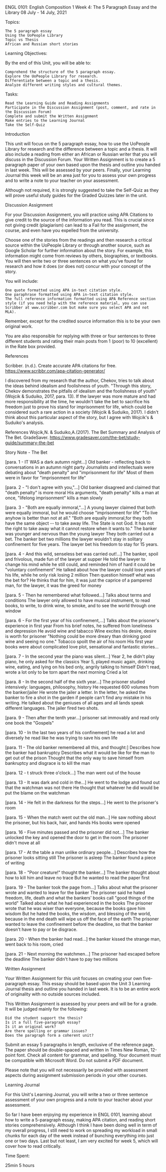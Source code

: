 ENGL 0101: English Composition 1
Week 4: The 5 Paragraph Essay and the Library
08 July - 14 July, 2021

Topics:

    The 5 paragraph essay
    Using the UoPeople Library
    Topic vs Thesis
    African and Russian short stories

Learning Objectives:

By the end of this Unit, you will be able to:

    Comprehend the structure of the 5 paragraph essay.
    Explore the UoPeople Library for research.
    Differentiate between a topic and a thesis.
    Analyze different writing styles and cultural themes.

Tasks:

    Read the Learning Guide and Reading Assignments
    Participate in the Discussion Assignment (post, comment, and rate in the Discussion Forum)
    Complete and submit the Written Assignment
    Make entries to the Learning Journal
    Take the Self-Quiz


Introduction


This unit will focus on the 5 paragraph essay, how to use the UoPeople Library for research and the difference between a topic and a thesis. It will also include a reading from either an African or Russian writer that you will discuss in the Discussion Forum. Your Written Assignment is to create a 5 paragraph paper of your own based upon the thesis and outline you handed in last week. This will be assessed by your peers. Finally, your Learning Journal this week will be an area just for you to assess your own progress and to write a note to your teacher on your assessment.

Although not required, it is strongly suggested to take the Self-Quiz as they will prove useful study guides for the Graded Quizzes later in the unit.


Discussion Assignment


For your Discussion Assignment, you will practice using APA Citations to give credit to the source of the information you read. This is crucial since not giving credit (plagiarism) can lead to a Fail for the assignment, the course, and even have you expelled from the university.

Choose one of the stories from the readings and then research a critical source within the UoPeople Library or through another source, such as Google Scholar for further information about the story.  For example, this information might come from reviews by others, biographies, or textbooks.  You will then write two or three sentences on what you’ve found for research and how it does (or does not) concur with your concept of the story.

You will include:

    One quote formatted using APA in-text citation style.
    One paraphrase formatted using APA in-text citation style.
    The full reference information formatted using APA Reference section style (if you need help with the reference material, you can use Scribber at www.scribber.com but make sure you select APA and not MLA).

Remember, except for the credited source information this is to be your own original work.

You are also responsible for replying with three or four sentences to three different students and rating their main posts from 1 (poor) to 10 (excellent) in the Rate box provided.


References

Scribber. (n.d.). Create accurate APA citations for free. https://www.scribbr.com/apa-citation-generator/

I discovered from my research that the author, Chekov, tries to talk about the ideas behind idealism and foolishness of youth. "Through this story, Chekov demonstrates the pitfalls of idealism and the foolishness of youth" (Wojcik & Suduiko, 2017, para. 13). If the lawyer was more mature and had more responsibility at the time, he wouldn't take the bet to sacrifice his freedom just to prove his stand for imprisonment for life, which could be considered such a rare action in a society (Wojcik & Suduiko, 2017). I didn't think about this particular aspect of the story, but I agree with Wojcik's & Suduiko's analysis. 	

References 
Wojcik,N. & Suduiko,A.(2017). The Bet Summary and Analysis of The Bet. GradeSaver. https://www.gradesaver.com/the-bet/study-guide/summary-the-bet  


Story Note - The Bet 

[para. 1 - IT WAS a dark autumn night...]
Old banker - reflecting back to conversations in an autumn night party
Journalists and intellectuals were debating about "death penalty" and "imprisonment for life"
Most of them were in favor for "imprisonment for life"

[para. 2 - "I don't agree with you,"...]
Old banker disagreed and claimed that "death penalty" is more moral
His arguments, "death penalty" kills a man at once, "lifelong imprisonment" kills a man slowly

[para. 3 - "Both are equally immoral,"...]
A young lawyer claimed that both were equally immoral, but he would choose "imprisonment for life"
"To live anyhow is better than not at all."
"Both are equally immoral,for they both have the same object -- to take away life. The State is not God. It has not the right to take away what it cannot restore when it wants to."
The banker was younger and nervous than the young lawyer
They both carried out a bet. 
The banker bet two millions the lawyer wouldn't stay in solitary confinement for five years. 
The lawyer bet his freedom to stay for 15 years. 

[para. 4 - And this wild, senseless bet was carried out!...]
The banker, spoil and frivolous, made fun of the lawyer at supper
He told the lawyer to change his mind while he still could, and reminded him of hard it could be "voluntary confinement"
He talked about how the lawyer could lose years of his life, while he only risk losing 2 million
Then question himself what was the bet for?
He thinks that for him, it was just the caprice of a pampered man, for the lawyer, it was the greed for money

[para. 5 - Then he remembered what followed...]
Talks about terms and conditions
The lawyer only allowed to have musical instrument, to read books, to write, to drink wine, to smoke, and to see the world through one window

[para. 6 - For the first year of his confinement,...]
Talks about the prisoner's experience in first year
From his brief notes, he suffered from loneliness and depression
He avoid wine and tabacco
Wine excites his desire, desire is worth for prisoner 
"Nothing could be more dreary than drinking good wine and seeing no one."
Tobacco spoilt the air of his room
His first year books were about complicated love plot, sensational and fantastic stories...

[para. 7 - In the second year the piano was silent...]
Year 2, he didn't play piano, he only asked for the classics
Year 5, played music again, drinking wine, eating, and lying on his bed only, angrily talking to himself
Didn't read, wrote a lot only to be torn apart the next morning
Cried a lot

[para. 8 - In the second half of the sixth year...]
The prisoner studied intensively: languages, philosophy, history
He requested 600 volumes from the banker/jailer
He wrote the jailer a letter.
In the letter, he asked the banker to fire a shot in the garden if people can't find any mistake in his writing. 
He talked about the geniuses of all ages and all lands speak different languages. 
The jailer fired two shots. 

[para. 9 - Then after the tenth year...]
prisoner sat immovably and read only one book the "Gospels"

[para. 10 - In the last two years of his confinement]
he read a lot and diversely
he read like he was trying to save his own life

[para. 11 - The old banker remembered all this, and thought:]
Describes how the banker had bankruptcy 
Describes what it would be like for the man to get out of the prison
Thought that the only way to save himself from bankruptcy and disgrace is to kill the man

[para. 12 - t struck three o'clock...]
The man went out of the house 

[para. 13 - It was dark and cold in the...]
He went to the lodge and found out that the watchman was not there
He thought that whatever he did would be put the blame on the watchman

[para. 14 - He felt in the darkness for the steps...]
He went to the prisoner's room

[para. 15 - When the match went out the old man...]
He saw nothing about the prisoner, but his back, hair, and hands
His books were opened

[para. 16 - Five minutes passed and the prisoner did not...]
The banker unlocked the key and opened the door to get in the room
The prisoner didn't move at all

[para. 17 - At the table a man unlike ordinary people...]
Describes how the prisoner looks sitting still
The prisoner is asleep
The banker found a piece of writing

[para. 18 - "Poor creature!" thought the banker...]
The banker thought about how to kill him and leave no trace
But he wanted to read the paper first

[para. 19 - The banker took the page from...]
Talks about what the prisoner wrote and wanted to leave for the banker 
The prisoner said he hated freedom, life, death and what the bankers' books call "good things of the world"
Talked about what he had experienced in the books
The prisoner wrote that he was wiser than everyone, because the books gave him wisdom
But he hated the books, the wisdom, and blessing of the world, because in the end death will wipe us off the face of the earth
The prisoner wanted to leave the confinement before the deadline, so that the banker doesn't have to pay or be disgrace. 

[para. 20 - When the banker had read...]
the banker kissed the strange man, went back to his room, cried

[para. 21 - Next morning the watchmen...]
The prisoner had escaped before the deadline
The banker didn't have to pay two millions
 

Written Assignment


Your Written Assignment for this unit focuses on creating your own five-paragraph essay. This essay should be based upon the Unit 3 Learning Journal thesis and outline you handed in last week. It is to be an entire work of originality with no outside sources included.

This Written Assignment is assessed by your peers and will be for a grade. It will be judged mainly for the following:

    Did the student support the thesis?
    Is it a full five-paragraph essay?
    Is it an original work?
    Are there spelling or grammar issues?
    Does the paragraph form a coherent unit?

Submit an essay 5 paragraphs in length, exclusive of the reference page. The paper should be double-spaced and written in Times New Roman, 12-point font. Check all content for grammar, and spelling. Your document must be compatible with Microsoft Word. Do not submit a PDF document.

Please note that you will not necessarily be provided with assessment aspects during assignment submission periods in your other courses.


Learning Journal


For this Unit's Learning Journal, you will write a two or three sentence assessment of your own progress and a note to your teacher about your assessment.

So far I have been enjoying my experience in ENGL 0101, learning about how to write a 5-paragraph essay, making APA citation, and reading short stories comprehensively. Although I think I have been doing well in term of my overall progress, I still need to work on spreading my workload in small chunks for each day of the week instead of bunching everything into just one or two days. Last but not least, I am very excited for week 5, which will cover how to read critically. 

Time Spent:

25min
5 hours
